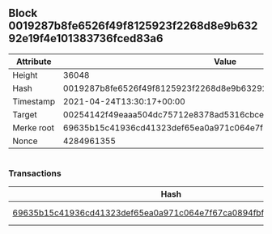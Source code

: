 ## Block 0019287b8fe6526f49f8125923f2268d8e9b63292e19f4e101383736fced83a6

Attribute | Value
--- | ---
Height | 36048
Hash | 0019287b8fe6526f49f8125923f2268d8e9b63292e19f4e101383736fced83a6
Timestamp | 2021-04-24T13:30:17+00:00
Target | 00254142f49eaaa504dc75712e8378ad5316cbcead634704b3734b6271167cc4
Merke root | 69635b15c41936cd41323def65ea0a971c064e7f67ca0894fbf0671487d871f2
Nonce | 4284961355

```

```

### Transactions

Hash | Amount
--- | ---
[69635b15c41936cd41323def65ea0a971c064e7f67ca0894fbf0671487d871f2](69635b15c41936cd41323def65ea0a971c064e7f67ca0894fbf0671487d871f2.md) | 10.00000000 SKEPTI 

